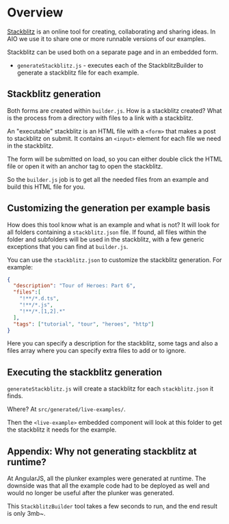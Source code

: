 # Overview

[Stackblitz](https://stackblitz.com/) is an online tool for creating, collaborating and sharing ideas. 
In AIO we use it to share one or more runnable versions of our examples.

Stackblitz can be used both on a separate page and in an embedded form.
* `generateStackblitz.js` - executes each of the StackblitzBuilder to generate a stackblitz file for each example.

## Stackblitz generation

Both forms are created within `builder.js`. How is a stackblitz created? What is the process from a
directory with files to a link with a stackblitz.

An "executable" stackblitz is an HTML file with a `<form>` that makes a post to stackblitz on submit. It
contains an `<input>` element for each file we need in the stackblitz.

The form will be submitted on load, so you can either double click the HTML file or open it with an
anchor tag to open the stackblitz.

So the `builder.js` job is to get all the needed files from an example and build this HTML file for you.

## Customizing the generation per example basis

How does this tool know what is an example and what is not? It will look for all folders containing a
`stackblitz.json` file. If found, all files within the folder and subfolders will be used in the stackblitz, with
a few generic exceptions that you can find at `builder.js`.

You can use the `stackblitz.json` to customize the stackblitz generation. For example:

```json
{
  "description": "Tour of Heroes: Part 6",
  "files":[
    "!**/*.d.ts",
    "!**/*.js",
    "!**/*.[1,2].*"
  ],
  "tags": ["tutorial", "tour", "heroes", "http"]
}
```

Here you can specify a description for the stackblitz, some tags and also a files array where you
can specify extra files to add or to ignore.

## Executing the stackblitz generation

`generateStackblitz.js` will create a stackblitz for each `stackblitz.json` it finds.

Where? At `src/generated/live-examples/`.

Then the `<live-example>` embedded component will look at this folder to get the stackblitz it needs for the
example.

## Appendix: Why not generating stackblitz at runtime?

At AngularJS, all the plunker examples were generated at runtime. The downside was that all the example code had to be 
deployed as well and would no longer be useful after the plunker was generated.

This `StackblitzBuilder` tool takes a few seconds to run, and the end result is only 3mb~.
